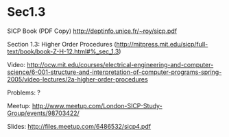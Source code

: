 Sec1.3
======
SICP Book (PDF Copy) http://deptinfo.unice.fr/~roy/sicp.pdf

Section 1.3: Higher Order Procedures (http://mitpress.mit.edu/sicp/full-text/book/book-Z-H-12.html#%_sec_1.3)

Video: http://ocw.mit.edu/courses/electrical-engineering-and-computer-science/6-001-structure-and-interpretation-of-computer-programs-spring-2005/video-lectures/2a-higher-order-procedures

Problems: ?

Meetup: http://www.meetup.com/London-SICP-Study-Group/events/98703422/

Slides: http://files.meetup.com/6486532/sicp4.pdf
